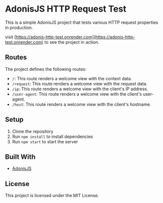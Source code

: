 # AdonisJS HTTP Request Test

This is a simple AdonisJS project that tests various HTTP request properties in production.

visit [https://adonis-http-test.onrender.com](https://adonis-http-test.onrender.com) to see the project in action.

## Routes

The project defines the following routes:

- `/`: This route renders a welcome view with the context data.
- `/request`: This route renders a welcome view with the request data.
- `/ip`: This route renders a welcome view with the client's IP address.
- `/user-agent`: This route renders a welcome view with the client's user-agent.
- `/host`: This route renders a welcome view with the client's hostname.

## Setup

1. Clone the repository
2. Run `npm install` to install dependencies
3. Run `npm start` to start the server

## Built With

- [AdonisJS](https://adonisjs.com/)

## License

This project is licensed under the MIT License.
